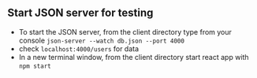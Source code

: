 ## Start JSON server for testing

- To start the JSON server, from the client directory type from your console `json-server --watch db.json --port 4000`
- check `localhost:4000/users` for data
- In a new terminal window, from the client directory start react app with `npm start`